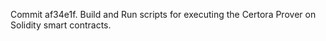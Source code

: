 Commit af34e1f.                    Build and Run scripts for executing the Certora Prover on Solidity smart contracts.